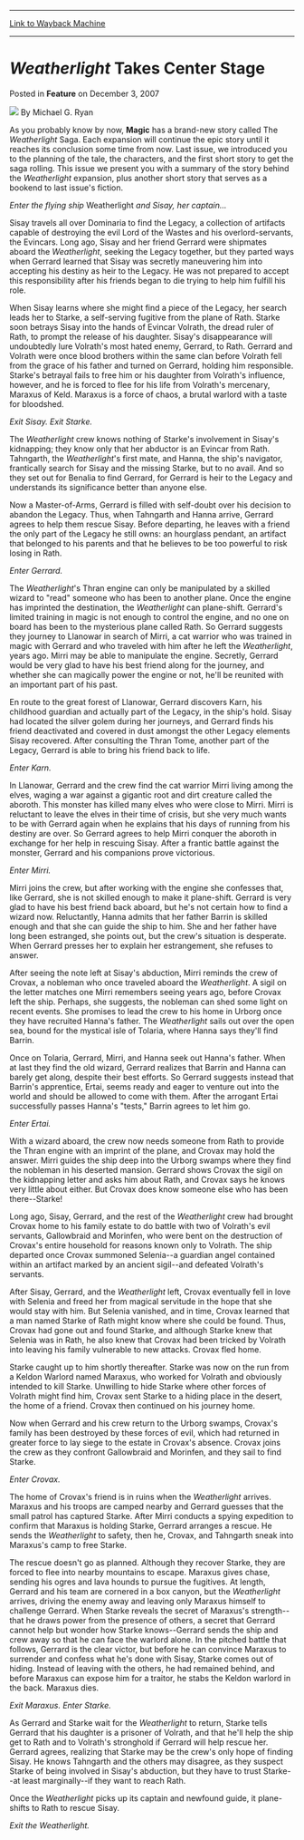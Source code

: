 
---
[Link to Wayback Machine](https://web.archive.org/web/20210301111214/https://magic.wizards.com/en/articles/archive/feature/weatherlight-takes-center-stage-2007-12-03)

[_metadata_:wayback_url]:- "https://magic.wizards.com/en/articles/archive/feature/weatherlight-takes-center-stage-2007-12-03"
[_metadata_:wayback_raw_url]:- "https://web.archive.org/web/20210301111214id_/https://magic.wizards.com/en/articles/archive/feature/weatherlight-takes-center-stage-2007-12-03"
[_metadata_:wayback_capture_timestamp]:- "2021-03-01 11:12:14+00:00"
[_metadata_:publish_date]:- "2007-12-03"
[_metadata_:description]:- "As you probably know by now, Magic has a brand-new story called The Weatherlight Saga. Each expansion will continue the epic story until it reaches its conclusion some time from now. Last issue, we introduced you to the planning of the tale, the characters, and the first short story to get the saga rolling. This issue we present you with a summary of the story behind the"
[_metadata_:generator]:- "Drupal 7 (http://drupal.org)"
---


*Weatherlight* Takes Center Stage
=================================



 Posted in **Feature**
 on December 3, 2007 






![](https://media.magic.wizards.com/styles/auth_small/public/generic-avatar-150_283.png)
By Michael G. Ryan











As you probably know by now, **Magic** has a brand-new story called The *Weatherlight* Saga. Each expansion will continue the epic story until it reaches its conclusion some time from now. Last issue, we introduced you to the planning of the tale, the characters, and the first short story to get the saga rolling. This issue we present you with a summary of the story behind the *Weatherlight* expansion, plus another short story that serves as a bookend to last issue's fiction. 

*Enter the flying ship* Weatherlight *and Sisay, her captain...*


Sisay travels all over Dominaria to find the Legacy, a collection of artifacts capable of destroying the evil Lord of the Wastes and his overlord-servants, the Evincars. Long ago, Sisay and her friend Gerrard were shipmates aboard the *Weatherlight*, seeking the Legacy together, but they parted ways when Gerrard learned that Sisay was secretly maneuvering him into accepting his destiny as heir to the Legacy. He was not prepared to accept this responsibility after his friends began to die trying to help him fulfill his role. 

When Sisay learns where she might find a piece of the Legacy, her search leads her to Starke, a self-serving fugitive from the plane of Rath. Starke soon betrays Sisay into the hands of Evincar Volrath, the dread ruler of Rath, to prompt the release of his daughter. Sisay's disappearance will undoubtedly lure Volrath's most hated enemy, Gerrard, to Rath. Gerrard and Volrath were once blood brothers within the same clan before Volrath fell from the grace of his father and turned on Gerrard, holding him responsible. Starke's betrayal fails to free him or his daughter from Volrath's influence, however, and he is forced to flee for his life from Volrath's mercenary, Maraxus of Keld. Maraxus is a force of chaos, a brutal warlord with a taste for bloodshed. 

*Exit Sisay. Exit Starke.*


The *Weatherlight* crew knows nothing of Starke's involvement in Sisay's kidnapping; they know only that her abductor is an Evincar from Rath. Tahngarth, the *Weatherlight*'s first mate, and Hanna, the ship's navigator, frantically search for Sisay and the missing Starke, but to no avail. And so they set out for Benalia to find Gerrard, for Gerrard is heir to the Legacy and understands its significance better than anyone else. 

Now a Master-of-Arms, Gerrard is filled with self-doubt over his decision to abandon the Legacy. Thus, when Tahngarth and Hanna arrive, Gerrard agrees to help them rescue Sisay. Before departing, he leaves with a friend the only part of the Legacy he still owns: an hourglass pendant, an artifact that belonged to his parents and that he believes to be too powerful to risk losing in Rath. 

*Enter Gerrard.*


The *Weatherlight*'s Thran engine can only be manipulated by a skilled wizard to "read" someone who has been to another plane. Once the engine has imprinted the destination, the *Weatherlight* can plane-shift. Gerrard's limited training in magic is not enough to control the engine, and no one on board has been to the mysterious plane called Rath. So Gerrard suggests they journey to Llanowar in search of Mirri, a cat warrior who was trained in magic with Gerrard and who traveled with him after he left the *Weatherlight*, years ago. Mirri may be able to manipulate the engine. Secretly, Gerrard would be very glad to have his best friend along for the journey, and whether she can magically power the engine or not, he'll be reunited with an important part of his past. 

En route to the great forest of Llanowar, Gerrard discovers Karn, his childhood guardian and actually part of the Legacy, in the ship's hold. Sisay had located the silver golem during her journeys, and Gerrard finds his friend deactivated and covered in dust amongst the other Legacy elements Sisay recovered. After consulting the Thran Tome, another part of the Legacy, Gerrard is able to bring his friend back to life. 

*Enter Karn.*


In Llanowar, Gerrard and the crew find the cat warrior Mirri living among the elves, waging a war against a gigantic root and dirt creature called the aboroth. This monster has killed many elves who were close to Mirri. Mirri is reluctant to leave the elves in their time of crisis, but she very much wants to be with Gerrard again when he explains that his days of running from his destiny are over. So Gerrard agrees to help Mirri conquer the aboroth in exchange for her help in rescuing Sisay. After a frantic battle against the monster, Gerrard and his companions prove victorious. 

*Enter Mirri.*


Mirri joins the crew, but after working with the engine she confesses that, like Gerrard, she is not skilled enough to make it plane-shift. Gerrard is very glad to have his best friend back aboard, but he's not certain how to find a wizard now. Reluctantly, Hanna admits that her father Barrin is skilled enough and that she can guide the ship to him. She and her father have long been estranged, she points out, but the crew's situation is desperate. When Gerrard presses her to explain her estrangement, she refuses to answer. 

After seeing the note left at Sisay's abduction, Mirri reminds the crew of Crovax, a nobleman who once traveled aboard the *Weatherlight*. A sigil on the letter matches one Mirri remembers seeing years ago, before Crovax left the ship. Perhaps, she suggests, the nobleman can shed some light on recent events. She promises to lead the crew to his home in Urborg once they have recruited Hanna's father. The *Weatherlight* sails out over the open sea, bound for the mystical isle of Tolaria, where Hanna says they'll find Barrin. 

Once on Tolaria, Gerrard, Mirri, and Hanna seek out Hanna's father. When at last they find the old wizard, Gerrard realizes that Barrin and Hanna can barely get along, despite their best efforts. So Gerrard suggests instead that Barrin's apprentice, Ertai, seems ready and eager to venture out into the world and should be allowed to come with them. After the arrogant Ertai successfully passes Hanna's "tests," Barrin agrees to let him go. 

*Enter Ertai.*


With a wizard aboard, the crew now needs someone from Rath to provide the Thran engine with an imprint of the plane, and Crovax may hold the answer. Mirri guides the ship deep into the Urborg swamps where they find the nobleman in his deserted mansion. Gerrard shows Crovax the sigil on the kidnapping letter and asks him about Rath, and Crovax says he knows very little about either. But Crovax does know someone else who has been there--Starke! 

Long ago, Sisay, Gerrard, and the rest of the *Weatherlight* crew had brought Crovax home to his family estate to do battle with two of Volrath's evil servants, Gallowbraid and Morinfen, who were bent on the destruction of Crovax's entire household for reasons known only to Volrath. The ship departed once Crovax summoned Selenia--a guardian angel contained within an artifact marked by an ancient sigil--and defeated Volrath's servants. 

After Sisay, Gerrard, and the *Weatherlight* left, Crovax eventually fell in love with Selenia and freed her from magical servitude in the hope that she would stay with him. But Selenia vanished, and in time, Crovax learned that a man named Starke of Rath might know where she could be found. Thus, Crovax had gone out and found Starke, and although Starke knew that Selenia was in Rath, he also knew that Crovax had been tricked by Volrath into leaving his family vulnerable to new attacks. Crovax fled home. 

Starke caught up to him shortly thereafter. Starke was now on the run from a Keldon Warlord named Maraxus, who worked for Volrath and obviously intended to kill Starke. Unwilling to hide Starke where other forces of Volrath might find him, Crovax sent Starke to a hiding place in the desert, the home of a friend. Crovax then continued on his journey home. 

Now when Gerrard and his crew return to the Urborg swamps, Crovax's family has been destroyed by these forces of evil, which had returned in greater force to lay siege to the estate in Crovax's absence. Crovax joins the crew as they confront Gallowbraid and Morinfen, and they sail to find Starke. 

*Enter Crovax.*


The home of Crovax's friend is in ruins when the *Weatherlight* arrives. Maraxus and his troops are camped nearby and Gerrard guesses that the small patrol has captured Starke. After Mirri conducts a spying expedition to confirm that Maraxus is holding Starke, Gerrard arranges a rescue. He sends the *Weatherlight* to safety, then he, Crovax, and Tahngarth sneak into Maraxus's camp to free Starke. 

The rescue doesn't go as planned. Although they recover Starke, they are forced to flee into nearby mountains to escape. Maraxus gives chase, sending his ogres and lava hounds to pursue the fugitives. At length, Gerrard and his team are cornered in a box canyon, but the *Weatherlight* arrives, driving the enemy away and leaving only Maraxus himself to challenge Gerrard. When Starke reveals the secret of Maraxus's strength--that he draws power from the presence of others, a secret that Gerrard cannot help but wonder how Starke knows--Gerrard sends the ship and crew away so that he can face the warlord alone. In the pitched battle that follows, Gerrard is the clear victor, but before he can convince Maraxus to surrender and confess what he's done with Sisay, Starke comes out of hiding. Instead of leaving with the others, he had remained behind, and before Maraxus can expose him for a traitor, he stabs the Keldon warlord in the back. Maraxus dies. 

*Exit Maraxus. Enter Starke.*


As Gerrard and Starke wait for the *Weatherlight* to return, Starke tells Gerrard that his daughter is a prisoner of Volrath, and that he'll help the ship get to Rath and to Volrath's stronghold if Gerrard will help rescue her. Gerrard agrees, realizing that Starke may be the crew's only hope of finding Sisay. He knows Tahngarth and the others may disagree, as they suspect Starke of being involved in Sisay's abduction, but they have to trust Starke--at least marginally--if they want to reach Rath. 

Once the *Weatherlight* picks up its captain and newfound guide, it plane-shifts to Rath to rescue Sisay. 

*Exit the Weatherlight.*







